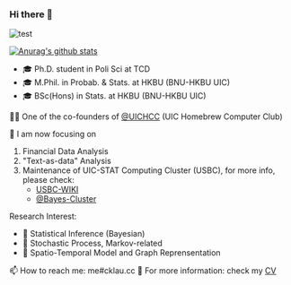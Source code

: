 ### Hi there 👋


![test](https://img.shields.io/badge/dynamic/json?color=0084ff&label=Zhihu%7CGitHub&query=%24.data.totalSubs&url=https%3A%2F%2Fapi.spencerwoo.com%2Fsubstats%2F%3Fsource%3Dsspai%26queryKey%3D%26source%3Dzhihu%26queryKey%3Dterencecklau%26source%3Dgithub%26queryKey%3DTerenceLiu98)

<!--
**TerenceLiu98/TerenceLiu98** is a ✨ _special_ ✨ repository because its `README.md` (this file) appears on your GitHub profile.

Here are some ideas to get you started:

- 🔭 I’m currently working on ...
- 🌱 I’m currently learning ...
- 👯 I’m looking to collaborate on ...
- 🤔 I’m looking for help with ...
- 💬 Ask me about ...
- 📫 How to reach me: ...
- 😄 Pronouns: ...
- ⚡ Fun fact: ...
-->

[![Anurag's github stats](https://github-readme-stats.vercel.app/api?username=TerenceLiu98)](https://github.com/anuraghazra/github-readme-stats) 

* 🎓 Ph.D. student in Poli Sci at TCD
* 🎓 M.Phil. in Probab. & Stats. at HKBU (BNU-HKBU UIC)
* 🎓 BSc(Hons) in Stats. at HKBU (BNU-HKBU UIC)

👨‍💻 One of the co-founders of [@UICHCC](https://uichcc.com) (UIC Homebrew Computer Club)

🔭  I am now focusing on 
  1. Financial Data Analysis
  2. "Text-as-data" Analysis 
  3. Maintenance of UIC-STAT Computing Cluster (USBC), for more info, please check:
     * [USBC-WIKI](https://yuque.com/usbc/usbc-wiki/)
     * [@Bayes-Cluster](https://github.com/Bayes-Cluster)

Research Interest:
- 🚩 Statistical Inference (Bayesian)
- 🚩 Stochastic Process, Markov-related
- 🚩 Spatio-Temporal Model and Graph Reprensentation

📫 How to reach me: me#cklau.cc
📃 For more information: check my [CV](https://terenceliu98.github.io/Docs/CV.pdf)
